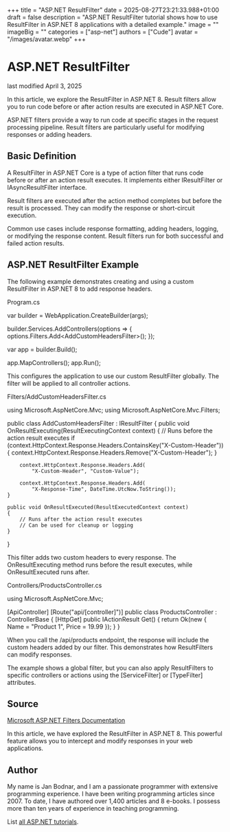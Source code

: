 +++
title = "ASP.NET ResultFilter"
date = 2025-08-27T23:21:33.988+01:00
draft = false
description = "ASP.NET ResultFilter tutorial shows how to use
ResultFilter in ASP.NET 8 applications with a detailed example."
image = ""
imageBig = ""
categories = ["asp-net"]
authors = ["Cude"]
avatar = "/images/avatar.webp"
+++

# ASP.NET ResultFilter

last modified April 3, 2025

In this article, we explore the ResultFilter in ASP.NET 8. Result filters allow
you to run code before or after action results are executed in ASP.NET Core.

ASP.NET filters provide a way to run code at specific stages in the request
processing pipeline. Result filters are particularly useful for modifying
responses or adding headers.

## Basic Definition

A ResultFilter in ASP.NET Core is a type of action filter that runs code before
or after an action result executes. It implements either IResultFilter or
IAsyncResultFilter interface.

Result filters are executed after the action method completes but before the
result is processed. They can modify the response or short-circuit execution.

Common use cases include response formatting, adding headers, logging, or
modifying the response content. Result filters run for both successful and
failed action results.

## ASP.NET ResultFilter Example

The following example demonstrates creating and using a custom ResultFilter in
ASP.NET 8 to add response headers.

Program.cs
  

var builder = WebApplication.CreateBuilder(args);

builder.Services.AddControllers(options =&gt;
{
    options.Filters.Add&lt;AddCustomHeadersFilter&gt;();
});

var app = builder.Build();

app.MapControllers();
app.Run();

This configures the application to use our custom ResultFilter globally. The
filter will be applied to all controller actions.

Filters/AddCustomHeadersFilter.cs
  

using Microsoft.AspNetCore.Mvc;
using Microsoft.AspNetCore.Mvc.Filters;

public class AddCustomHeadersFilter : IResultFilter
{
    public void OnResultExecuting(ResultExecutingContext context)
    {
        // Runs before the action result executes
        if (context.HttpContext.Response.Headers.ContainsKey("X-Custom-Header"))
        {
            context.HttpContext.Response.Headers.Remove("X-Custom-Header");
        }
        
        context.HttpContext.Response.Headers.Add(
            "X-Custom-Header", "Custom-Value");
            
        context.HttpContext.Response.Headers.Add(
            "X-Response-Time", DateTime.UtcNow.ToString());
    }

    public void OnResultExecuted(ResultExecutedContext context)
    {
        // Runs after the action result executes
        // Can be used for cleanup or logging
    }
}

This filter adds two custom headers to every response. The
OnResultExecuting method runs before the result executes, while
OnResultExecuted runs after.

Controllers/ProductsController.cs
  

using Microsoft.AspNetCore.Mvc;

[ApiController]
[Route("api/[controller]")]
public class ProductsController : ControllerBase
{
    [HttpGet]
    public IActionResult Get()
    {
        return Ok(new { Name = "Product 1", Price = 19.99 });
    }
}

When you call the /api/products endpoint, the response will include
the custom headers added by our filter. This demonstrates how ResultFilters can
modify responses.

The example shows a global filter, but you can also apply ResultFilters to
specific controllers or actions using the [ServiceFilter] or
[TypeFilter] attributes.

## Source

[Microsoft ASP.NET Filters Documentation](https://learn.microsoft.com/en-us/aspnet/core/mvc/controllers/filters?view=aspnetcore-8.0)

In this article, we have explored the ResultFilter in ASP.NET 8. This powerful
feature allows you to intercept and modify responses in your web applications.

## Author

My name is Jan Bodnar, and I am a passionate programmer with extensive
programming experience. I have been writing programming articles since 2007.
To date, I have authored over 1,400 articles and 8 e-books. I possess more
than ten years of experience in teaching programming.

List [all ASP.NET tutorials](/all/#asp-net).